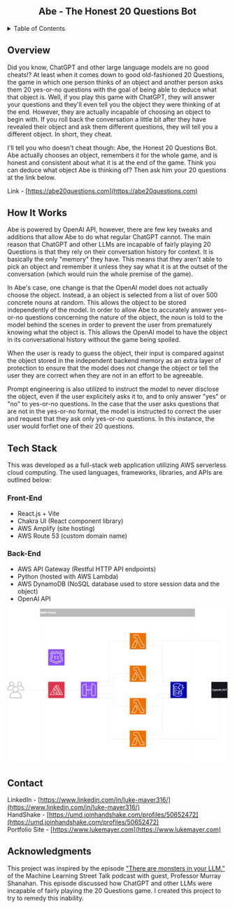 <div align="center">
<h2> Abe - The Honest 20 Questions Bot </h2>
</div>

<!-- TABLE OF CONTENTS -->
<details>
  <summary>Table of Contents</summary>
  <ol>
    <li>
      <a href="#overview">Overview</a>
    </li>
    <li>
      <a href="#how-it-works">How It Works</a>
    </li>
    <li>
      <a href="#tech-stack">Tech Stack</a>
      <ul>
        <li><a href="#front-end">Front-End</a></li>
        <li><a href="#backend">Backend</a></li>
      </ul>
    </li>
    <li><a href="#contact">Contact</a></li>
    <li><a href="#acknowledgments">Acknowledgments</a></li>
  </ol>
</details>

## Overview

Did you know, ChatGPT and other large language models are no good cheats!? At least when it comes
down to good old-fashioned 20 Questions, the game in which one person thinks of an object and another
person asks them 20 yes-or-no questions with the goal of being able to deduce what that object is. Well,
if you play this game with ChatGPT, they will answer your questions and they'll even tell you the object
they were thinking of at the end. However, they are actually incapable of choosing an object to begin with.
If you roll back the conversation a little bit after they have revealed their object and ask them different questions, they will tell you a different object. In short, they cheat.

I'll tell you who doesn't cheat though: Abe, the Honest 20 Questions Bot. Abe actually chooses an object,
remembers it for the whole game, and is honest and consistent about what it is at the end of the game. Think
you can deduce what object Abe is thinking of? Then ask him your 20 questions at the link below.

Link - [https://abe20questions.com](https://abe20questions.com)

## How It Works

Abe is powered by OpenAI API, however, there are few key tweaks and additions that allow Abe to do what regular ChatGPT cannot. The main reason that ChatGPT and other LLMs are incapable of fairly playing 20 Questions is that they rely on their conversation history for context. It is basically the only "memory" they have. This means that they aren't able to pick an object and remember it unless they say what it is at the outset of the conversation (which would ruin the whole premise of the game).

In Abe's case, one change is that the OpenAI model does not actually choose the object. Instead, a
an object is selected from a list of over 500 concrete nouns at random. This allows the object
to be stored independently of the model. In order to allow Abe to accurately answer yes-or-no
questions concerning the nature of the object, the noun is told to the model behind the scenes in
order to prevent the user from prematurely knowing what the object is. This allows the OpenAI model
to have the object in its conversational history without the game being spoiled.

When the user is ready to guess the object, their input is compared against the object stored
in the independent backend memory as an extra layer of protection to ensure that the model does
not change the object or tell the user they are correct when they are not in an effort to be
agreeable.

Prompt engineering is also utilized to instruct the model to never disclose the object, even if the user explicitely asks it to, and to only answer "yes" or "no" to yes-or-no questions. In the case that the user asks questions that are not in the yes-or-no format, the model is instructed to
correct the user and request that they ask only yes-or-no questions. In this instance, the user would forfiet one of their 20 questions.

## Tech Stack

This was developed as a full-stack web application utilizing AWS serverless cloud computing. The used languages, frameworks, libraries, and APIs are outlined below:

### Front-End

- React.js + Vite
- Chakra UI (React component library)
- AWS Amplify (site hosting)
- AWS Route 53 (custom domain name)

### Back-End

- AWS API Gateway (Restful HTTP API endpoints)
- Python (hosted with AWS Lambda)
- AWS DynamoDB (NoSQL database used to store session data and the object)
- OpenAI API

![](diagrams\abe-20-questions-diagram-transparent.drawio.png)

## Contact

LinkedIn - [https://www.linkedin.com/in/luke-mayer316/](https://www.linkedin.com/in/luke-mayer316/)  
HandShake - [https://umd.joinhandshake.com/profiles/50652472](https://umd.joinhandshake.com/profiles/50652472)  
Portfolio Site - [https://www.lukemayer.com](https://www.lukemayer.com)

## Acknowledgments

This project was inspired by the episode ["There are monsters in your LLM."](https://youtu.be/ztNdagyT8po?si=fHDZF8ycAWKt5xG1&t=666) of the Machine Learning Street Talk podcast with guest, Professor Murray Shanahan. This episode discussed how ChatGPT and other LLMs were incapable of fairly playing the 20 Questions game. I created this project to try to remedy this inability.
